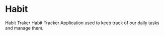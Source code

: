 # Habit
Habit Traker
Habit Tracker Application used to keep track of our daily tasks and manage them.
